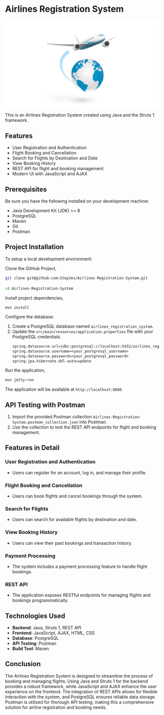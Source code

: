 # Airlines Registration System

<p align="center">
  <img src="https://raw.githubusercontent.com/StepJes/Airlines-Registration-System/main/banner.jpg" alt="Smart Contact Manager">
</p>

This is an Airlines Registration System created using Java and the Struts 1 framework.

## Features

* User Registration and Authentication
* Flight Booking and Cancellation
* Search for Flights by Destination and Date
* View Booking History
* REST API for flight and booking management
* Modern UI with JavaScript and AJAX

## Prerequisites

Be sure you have the following installed on your development machine:

+ Java Development Kit (JDK) >= 8
+ PostgreSQL
+ Maven
+ Git
+ Postman

## Project Installation

To setup a local development environment:

Clone the GitHub Project,
```bash
git clone git@github.com:StepJes/Airlines-Registration-System.git

cd Airlines-Registration-System
```

Install project dependencies,
```bash
mvn install
```

Configure the database:

1. Create a PostgreSQL database named `airlines_registration_system`.
2. Update the `src/main/resources/application.properties` file with your PostgreSQL credentials.
   ```properties
   spring.datasource.url=jdbc:postgresql://localhost:5432/airlines_registration_system
   spring.datasource.username=<your_postgresql_username>
   spring.datasource.password=<your_postgresql_password>
   spring.jpa.hibernate.ddl-auto=update
   ```

Run the application,
```bash
mvn jetty:run
```

The application will be available at `http://localhost:8080`.

## API Testing with Postman

1. Import the provided Postman collection `Airlines-Registration-System.postman_collection.json` into Postman.
2. Use the collection to test the REST API endpoints for flight and booking management.

## Features in Detail

### User Registration and Authentication
- Users can register for an account, log in, and manage their profile.

### Flight Booking and Cancellation
- Users can book flights and cancel bookings through the system.

### Search for Flights
- Users can search for available flights by destination and date.

### View Booking History
- Users can view their past bookings and transaction history.

### Payment Processing
- The system includes a payment processing feature to handle flight bookings.

### REST API
- The application exposes RESTful endpoints for managing flights and bookings programmatically.

## Technologies Used

- **Backend**: Java, Struts 1, REST API
- **Frontend**: JavaScript, AJAX, HTML, CSS
- **Database**: PostgreSQL
- **API Testing**: Postman
- **Build Tool**: Maven

## Conclusion

The Airlines Registration System is designed to streamline the process of booking and managing flights. Using Java and Struts 1 for the backend provides a robust framework, while JavaScript and AJAX enhance the user experience on the frontend. The integration of REST APIs allows for flexible interaction with the system, and PostgreSQL ensures reliable data storage. Postman is utilized for thorough API testing, making this a comprehensive solution for airline registration and booking needs.
